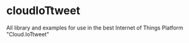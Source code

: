# cloudIoTtweet
All library and examples for use in the best Internet of Things Platform "Cloud.IoTtweet"
